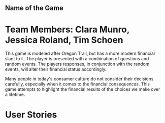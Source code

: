## Name of the Game

# Team Members: Clara Munro, Jessica Roland, Tim Schoen

This game is modeled after Oregon Trail, but has a more modern financial slant to it. The player is presented with a combination of questions and random events. The players responses, in conjunction with the random events, will alter their financial status accordingly.

Many people in today's consumer culture do not consider their decisions carefully, especially when it comes to the financial consequences. This game attempts to highlight the financial results of the choices we make over a lifetime.

# User Stories

